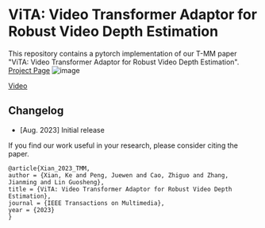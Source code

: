 # ViTA: Video Transformer Adaptor for Robust Video Depth Estimation
This repository contains a pytorch implementation of our T-MM paper "ViTA: Video Transformer Adaptor for Robust Video Depth Estimation". 
[Project Page](https://kexianhust.github.io/ViTA/)
![image](https://github.com/KexianHust/ViTA/blob/main/st-slice-sota.png)

[Video](https://youtu.be/3NgVnLWGQTU)

## Changelog
* [Aug. 2023] Initial release

If you find our work useful in your research, please consider citing the paper.

```
@article{Xian_2023_TMM,
author = {Xian, Ke and Peng, Juewen and Cao, Zhiguo and Zhang, Jianming and Lin Guosheng},
title = {ViTA: Video Transformer Adaptor for Robust Video Depth Estimation},
journal = {IEEE Transactions on Multimedia},
year = {2023}
}
```
